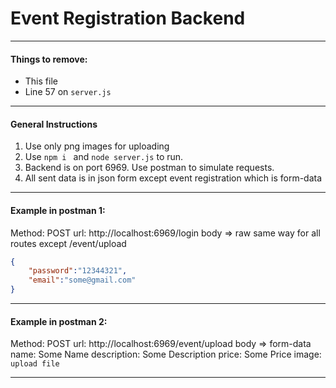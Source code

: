 # Event Registration Backend
---
#### Things to remove:
- This file
- Line 57 on `server.js`
---
#### General Instructions
1. Use only png images for uploading
2. Use `npm i ` and `node server.js` to run.
3. Backend is on port 6969. Use postman to simulate requests.
4. All sent data is in json form except event registration which is form-data
---
#### Example in postman 1:

Method: POST
url: http://localhost:6969/login
body => raw
same way for all routes except /event/upload
```json
{
    "password":"12344321",
    "email":"some@gmail.com"
}
```
---
#### Example in postman 2:

Method: POST
url: http://localhost:6969/event/upload
body => form-data
name: Some Name
description: Some Description
price: Some Price
image: `upload file`

---
